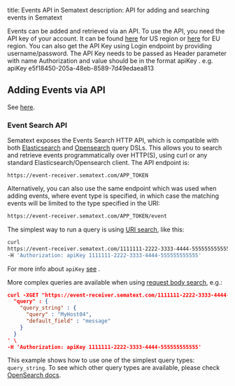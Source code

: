 title: Events API in Sematext
description: API for adding and searching events in Sematext

Events can be added and retrieved via an API. To use the API, you need the API key of your account. 
It can be found [here](https://apps.sematext.com/ui/account/api) for US region or [here](https://apps.eu.sematext.com/ui/account/api) for EU region.
You can also get the API Key using Login endpoint by providing username/password. 
The API Key needs to be passed as Header parameter with name Authorization and value should be in the format apiKey <Value>. e.g. apiKey e5f18450-205a-48eb-8589-7d49edaea813

## Adding Events via API

See [here](adding.md#adding-events-via-api).

### Event Search API

Sematext exposes the Events Search HTTP API, which is compatible with both [Elasticsearch](https://www.elasticsearch.org/guide/en/elasticsearch/reference/current/query-dsl.html) and [Opensearch](https://docs.opensearch.org/docs/latest/query-dsl/) query DSLs. This allows you to search and retrieve events programmatically over HTTP(S), using curl or any standard Elasticsearch/Opensearch client. The API endpoint is:

`https://event-receiver.sematext.com/APP_TOKEN`

Alternatively, you can also use the same endpoint which was used when  
adding events, where event type is specified, in which case the matching
events will be limited to the type specified in the URI:

```bash
https://event-receiver.sematext.com/APP_TOKEN/event
```

The simplest way to run a query is using [URI search](https://docs.opensearch.org/docs/latest/api-reference/search/),
like this:

```bash
curl
https://event-receiver.sematext.com/1111111-2222-3333-4444-555555555555/_search?q=creator:john \
-H 'Authorization: apiKey 1111111-2222-3333-4444-555555555555'
```

For more info about ```apiKey``` [see](/docs/logs/search-through-the-elasticsearch-api) .

More complex queries are available when using [request body search](https://docs.opensearch.org/docs/latest/api-reference/search),
e.g.:

```json
curl -XGET "https://event-receiver.sematext.com/1111111-2222-3333-4444-555555555555/_search" -d '
  "query" : {
    "query_string" : {
      "query" : "MyHost04",
      "default_field" : "message"
    }
  }
' \
-H 'Authorization: apiKey 1111111-2222-3333-4444-555555555555'
```

This example shows how to use one of the simplest query types: `query_string`. To see which other query types are available, please
check [OpenSearch docs](https://docs.opensearch.org/docs/latest/query-dsl/).
